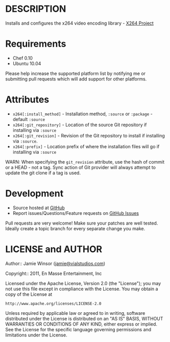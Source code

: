 DESCRIPTION
===========

Installs and configures the x264 video encoding library - [X264 Project](http://www.videolan.org/developers/x264.html)

Requirements
============

* Chef 0.10
* Ubuntu 10.04

Please help increase the supported platform list by notifying me or submitting pull requests which will add support for other platforms.

Attributes
==========

* `x264[:install_method]` - Installation method, `:source` or `:package` - default `:source`
* `x264[:git_repository]` - Location of the source Git repository if installing via `:source`
* `x264[:git_revision]` - Revision of the Git repository to install if installing via `:source`.
* `x264[:prefix]` - Location prefix of where the installation files will go if installing via `:source`

WARN: When specifying the `git_revision` attribute, use the hash of commit or a HEAD - not a tag. Sync action of Git provider will always attempt to update the git clone if a tag is used.

Development
===========

* Source hosted at [GitHub](https://github.com/enmasse-entertainment/x264-cookbook)
* Report issues/Questions/Feature requests on [GitHub Issues](https://github.com/enmasse-entertainment/x264-cookbook/issues)

Pull requests are very welcome! Make sure your patches are well tested.
Ideally create a topic branch for every separate change you make.

LICENSE and AUTHOR
==================

Author:: Jamie Winsor (<jamie@vialstudios.com>)

Copyright:: 2011, En Masse Entertainment, Inc

Licensed under the Apache License, Version 2.0 (the "License");
you may not use this file except in compliance with the License.
You may obtain a copy of the License at

    http://www.apache.org/licenses/LICENSE-2.0

Unless required by applicable law or agreed to in writing, software
distributed under the License is distributed on an "AS IS" BASIS,
WITHOUT WARRANTIES OR CONDITIONS OF ANY KIND, either express or implied.
See the License for the specific language governing permissions and
limitations under the License.
